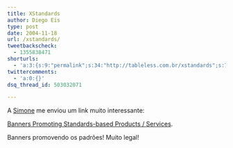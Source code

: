 ```yaml
---
title: XStandards
author: Diego Eis
type: post
date: 2004-11-18
url: /xstandards/
tweetbackscheck:
  - 1355838471
shorturls:
  - 'a:3:{s:9:"permalink";s:34:"http://tableless.com.br/xstandards";s:7:"tinyurl";s:26:"http://tinyurl.com/3qcqoxz";s:4:"isgd";s:19:"http://is.gd/B9N0lK";}'
twittercomments:
  - 'a:0:{}'
dsq_thread_id: 503032071

---
```

A [Simone][1] me enviou um link muito interessante:
              
[Banners Promoting Standards-based Products / Services][2].
              
Banners promovendo os padrões! Muito legal!

 [1]: http://simonevb.com/
 [2]: http://xstandard.com/page.asp?p=65AD7677-2F9B-4488-B91F-8FD5D56A53F7